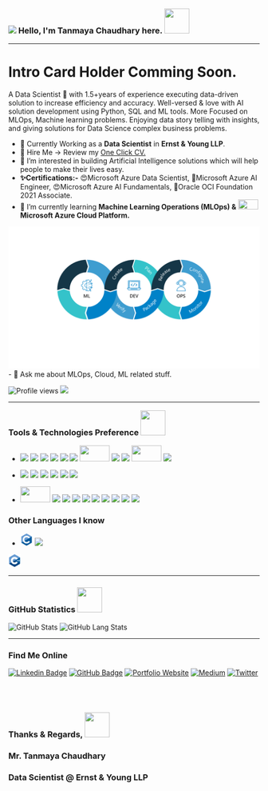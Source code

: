 ### <img src="https://media.giphy.com/media/hvRJCLFzcasrR4ia7z/giphy.gif" width="30px"> **Hello, I'm Tanmaya Chaudhary here.**  <img src = "https://media2.giphy.com/media/3OsFzorSZSUZcvo6UC/giphy.gif?cid=ecf05e47sjg7d63iong5jbzedhgn4btt0fekifdb0xv486im&rid=giphy.gif&ct=g" width="50px" height="50px">

---

<h1>Intro Card Holder Comming Soon.</h1>

A Data Scientist 🔭 with 1.5+years of experience executing data-driven solution to increase efficiency and accuracy. Well-versed & love with AI solution development using Python, SQL and ML tools. 
More Focused on MLOps, Machine learning problems. Enjoying data story telling with insights, and giving solutions for Data Science complex business problems.

- 👋 Currently Working as a **Data Scientist** in **Ernst & Young LLP**. 
- 💞️ Hire Me -> Review my [One Click CV.](https://tanmayachaudhary.github.io/MyPortfolio/)
- 👀 I’m interested in building Artificial Intelligence solutions which will help people to make their lives easy.
- **✨Certifications:-** 😍Microsoft Azure Data Scientist, 🥳Microsoft Azure AI Engineer, 😍Microsoft Azure AI Fundamentals, 🤩Oracle OCI Foundation 2021 Associate. 
- 🌱 I’m currently learning **Machine Learning Operations (MLOps) &** <img src="https://th.bing.com/th/id/OIP.qYDpn8128WXN_JCv_65zkAHaEK?pid=ImgDet&rs=1" width="40px" height="20px"> **Microsoft Azure Cloud Platform.**
<img src="MLOps_cycle.png">
- 💬 Ask me about MLOps, Cloud, ML related stuff.

![Profile views](https://gpvc.arturio.dev/TanmayaChaudhary)  <img src="https://img.shields.io/github/followers/TanmayaChaudhary?label=Follow" style=" float:left, margin-right:10px" />


---
### Tools & Technologies Preference <img src = "https://media2.giphy.com/media/3OsFzorSZSUZcvo6UC/giphy.gif?cid=ecf05e47sjg7d63iong5jbzedhgn4btt0fekifdb0xv486im&rid=giphy.gif&ct=g" style=" width:50px; height: 50px; margin-top:-7px; ">

- <img src="https://img.shields.io/badge/-Python-white?style=flat&logo=python&logoColor=green"> <img src = "https://img.shields.io/badge/-HTML5-white?style=flat&logo=html5&logoColor=E34F26"> <img src = "https://img.shields.io/badge/-CSS3-white?style=flat&logo=css3&logoColor=1572B6"> <img src="https://img.shields.io/badge/-MySQL-white?style=flat&logo=mysql&logoColor=blue"> <img src="http://img.shields.io/badge/-Git-white?style=flat&logo=git&logoColor=F1502F"> <img src="http://img.shields.io/badge/-Github-white?style=flat&logo=github&logoColor=9B26B6"> 
<img src="https://upload.wikimedia.org/wikipedia/commons/0/05/Scikit_learn_logo_small.svg" width="60px" height="32px"> <img src="https://img.shields.io/badge/-Tensorflow-orange?style=round-square&logo=Tensorflow&logoColor=ffa500"> <img src="https://img.shields.io/badge/-PyTorch-white?style=round-square&logo=PyTorch&logoColor=ffa5000"> <img src="https://www.vectorlogo.zone/logos/opencv/opencv-icon.svg" width="60px" height="32px"> <img src="https://img.shields.io/badge/-OpenCV-white?style=round-square&logo=OpenCV&logoColor=red"> 

- <img src="https://img.shields.io/badge/-Pandas-gray?style=round-square&logo=pandas&logoColor=red"> <img src="https://img.shields.io/badge/-Numpy-gray?style=round-square&logo=numpy&logoColor=red"> <img src="https://img.shields.io/badge/-Seaborn-gray?style=round-square&logo=seaborn&logoColor=red"> <img src="https://img.shields.io/badge/-Matplotlib-gray?style=round-square&logo=matplotlib&logoColor=red"> <img src="https://img.shields.io/badge/-Flask-grey?style=round-square&logo=flask&logoColor=red"> <img src="https://img.shields.io/badge/-FastAPI-gray?style=round-square&logo=FastAPI&logoColor=red">


- <img src="https://th.bing.com/th/id/OIP.qYDpn8128WXN_JCv_65zkAHaEK?pid=ImgDet&rs=1" width="60px" height="32px"> <img src= "https://img.shields.io/badge/-Microsoft%20Azure%20Cloud-informational?style=round-square&logo=Microsoft&logoColor=white">  <img src="https://img.shields.io/badge/Azure-DataBricks-orange?style=round-square&logo=DataBricks&logoColor=ffa500">  <img src="http://img.shields.io/badge/-Apache%20Airflow-white?style=flat&logo=Apache%20Airflow&logoColor=darkred"> <img src="https://img.shields.io/badge/Azure-Data Factory-orange?style=round-square&logo=azure%20data%20factory&logoColor=ffa500"> <img src="https://img.shields.io/badge/Microsoft-Power BI-orange?style=round-square&logo=PowerBI&logoColor=ffa500"> <img src= "https://img.shields.io/badge/-Docker-informational?style=round-square&logo=Docker&logoColor=white"> 
<img src="http://img.shields.io/badge/-VS%20Code-white?style=flat&logo=visual%20studio%20code&logoColor=blue">  <img src="https://img.shields.io/badge/Jupyter-Notebook%2FLab-orange?style=flat&logo=Jupyter&logoColor=Orange"> <img src="https://img.shields.io/badge/Sublime-Text-orange?style=flat&logo=sublime%20text&logoColor=orange"> 

### Other Languages I know
- <img src="https://raw.githubusercontent.com/devicons/devicon/master/icons/c/c-original.svg" width="25px" height="25px"> <img src="https://img.shields.io/badge/-C%20&%20C++-659ad2?style=flat&logo=c%2B%2B&logoColor=ffffff">
<img src="https://raw.githubusercontent.com/devicons/devicon/master/icons/cplusplus/cplusplus-original.svg" width="25px" height="25px">


---
### GitHub Statistics <img src= "https://media1.giphy.com/media/4K3l1JI3hRaguOsX3k/giphy.gif?cid=ecf05e47ci4ikrl6skvsw1v25tkp45ksklz2qp6620iuebma&rid=giphy.gif&ct=g" width="50px" height="50px">
![GitHub Stats](https://github-readme-stats.vercel.app/api?username=TanmayaChaudhary&show_icons=true&theme=algolia) 
![GitHub Lang Stats](https://github-readme-stats.vercel.app/api/top-langs/?username=TanmayaChaudhary&langs_count=9&layout=compact&theme=algolia)

---
### Find Me Online
[![Linkedin Badge](https://img.shields.io/badge/-LinkedIn-blue?style=flat-square&logo=Linkedin&logoColor=white)](https://www.linkedin.com/in/tanmayachaudhary/)
[![GitHub Badge](https://img.shields.io/badge/-GitHub-9B26B6?style=flat-square&logo=Github&logoColor=FFFFFF)](https://github.com/TanmayaChaudhary)
[![Portfolio Website](https://img.shields.io/badge/Portfolio-Website-orange?style=round-square&logo=Google&logoColor=red)](https://tanmayachaudhary.github.io/MyPortfolio/)
[![Medium](https://img.shields.io/badge/Medium-grey?style=round-square&logo=Medium&logoColor=ffa500)](https://medium.com/@TanmayaChaudhary)
[![Twitter](https://img.shields.io/badge/-Twitter-white?style=round-square&logo=Twitter&logoColor=bluE)](https://twitter.com/Hello_Tanmaya)

<br/>
<br/>

### **Thanks & Regards,** <img src = "https://media2.giphy.com/media/3OsFzorSZSUZcvo6UC/giphy.gif?cid=ecf05e47sjg7d63iong5jbzedhgn4btt0fekifdb0xv486im&rid=giphy.gif&ct=g" width="50px" height="50px">
### **Mr. Tanmaya Chaudhary**
### **Data Scientist @ Ernst & Young LLP**
